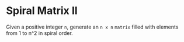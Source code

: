 # Spiral Matrix II

Given a positive integer `n`, generate an `n x n` `matrix` filled with elements from 1 to n^2 in spiral order.
